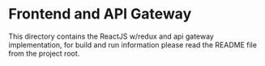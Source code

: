 # Frontend and API Gateway

This directory contains the ReactJS w/redux and api gateway implementation,
for build and run information please read the README file from the project root.
